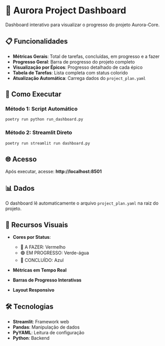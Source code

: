 # 🚀 Aurora Project Dashboard

Dashboard interativo para visualizar o progresso do projeto Aurora-Core.

## 📋 Funcionalidades

- **Métricas Gerais**: Total de tarefas, concluídas, em progresso e a fazer
- **Progresso Geral**: Barra de progresso do projeto completo
- **Visualização por Épicos**: Progresso detalhado de cada épico
- **Tabela de Tarefas**: Lista completa com status colorido
- **Atualização Automática**: Carrega dados do `project_plan.yaml`

## 🚀 Como Executar

### Método 1: Script Automático
```bash
poetry run python run_dashboard.py
```

### Método 2: Streamlit Direto
```bash
poetry run streamlit run dashboard.py
```

## 🌐 Acesso

Após executar, acesse: **http://localhost:8501**

## 📊 Dados

O dashboard lê automaticamente o arquivo `project_plan.yaml` na raiz do projeto.

## 🎨 Recursos Visuais

- **Cores por Status**:
  - 🔴 A FAZER: Vermelho
  - 🟢 EM PROGRESSO: Verde-água
  - 🔵 CONCLUÍDO: Azul

- **Métricas em Tempo Real**
- **Barras de Progresso Interativas**
- **Layout Responsivo**

## 🛠️ Tecnologias

- **Streamlit**: Framework web
- **Pandas**: Manipulação de dados
- **PyYAML**: Leitura de configuração
- **Python**: Backend